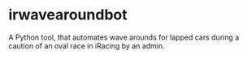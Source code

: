 # irwavearoundbot
A Python tool, that automates wave arounds for lapped cars during a caution of an oval race in iRacing by an admin.
